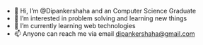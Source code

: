 - 👋 Hi, I’m @Dipankershaha and an Computer Science Graduate
- 👀 I’m interested in problem solving and learning new things
- 🌱 I’m currently learning web technologies
- 📫 Anyone can reach me via email dipankershaha@gmail.com

<!---
Dipankershaha/Dipankershaha is a ✨ special ✨ repository because its `README.md` (this file) appears on your GitHub profile.
You can click the Preview link to take a look at your changes.
--->
